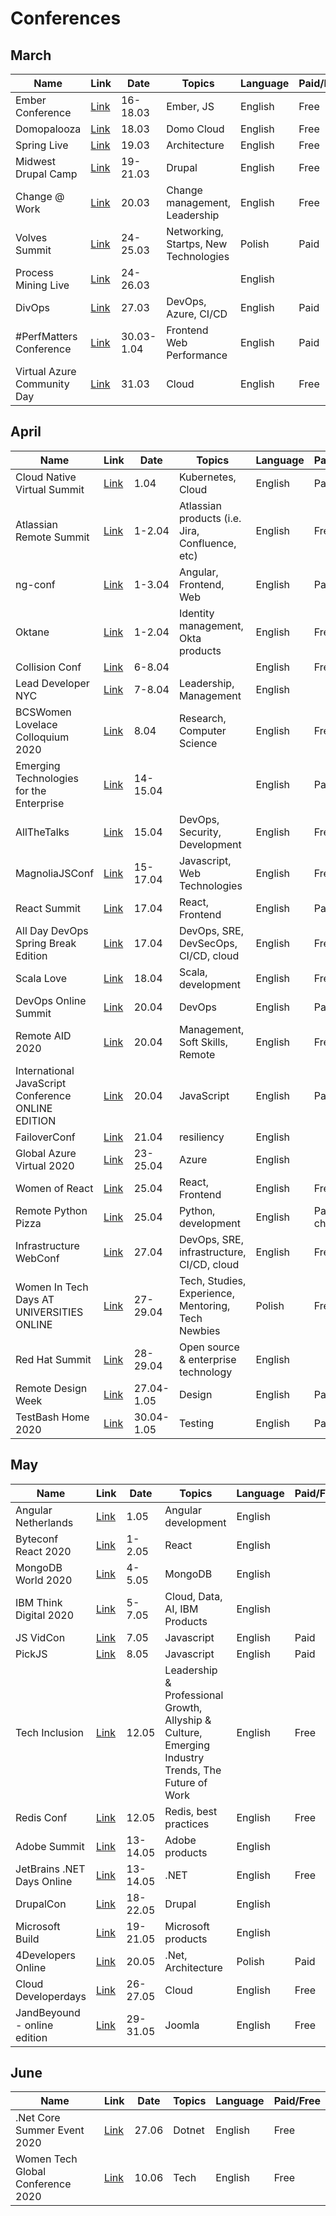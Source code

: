 # Conferences

## March 

| Name | Link | Date | Topics | Language | Paid/Free
| --- | --- | --- | --- | --- | --- | 
| Ember Conference | [Link](https://emberconf.com/) | 16-18.03 | Ember, JS | English | Free |
| Domopalooza | [Link](https://www.domo.com/domopalooza) | 18.03 | Domo Cloud | English | Free |
| Spring Live | [Link](https://connect.tanzu.vmware.com/Spring_Live_Q221.html) | 19.03 | Architecture | English | Free | 
| Midwest Drupal Camp | [Link](https://www.midcamp.org/) | 19-21.03 | Drupal | English | Free |
| Change @ Work | [Link](https://changeatwork.nobl.io/) | 20.03 | Change management, Leadership | English | Free |
| Volves Summit | [Link](https://poland.wolvessummit.com/pl/) | 24-25.03 | Networking, Startps, New Technologies | Polish | Paid |
| Process Mining Live | [Link](https://www.processexcellencenetwork.com/online-events/process-mining-live) | 24-26.03 | | English |  |
| DivOps | [Link](https://divops.org) | 27.03 | DevOps, Azure, CI/CD | English | Paid |  
| #PerfMatters Conference |	[Link](https://perfmattersconf.com/) | 30.03-1.04 | Frontend Web Performance |  English | Paid |
| Virtual Azure Community Day |	[Link](https://azureday.community/) | 31.03 | Cloud |  English | Free |

## April

| Name | Link | Date | Topics | Language | Paid/Free
| --- | --- | --- | --- | --- | --- | 
| Cloud Native Virtual Summit | [Link](https://info.d2iq.com/20-04-01-d2iq-virtual-summit-registration.html) | 1.04 | Kubernetes, Cloud | English | Paid |
| Atlassian Remote Summit | [Link](https://atlassian.swoogo.com/summit20_live_stream) | 1-2.04 | Atlassian products (i.e. Jira, Confluence, etc) | English | Free |
| ng-conf | [Link](https://ti.to/ng-conf/2020/discount/Hardwired) | 1-3.04 | Angular, Frontend, Web | English | Paid |
| Oktane | [Link](https://www.oktane20.com/) | 1-2.04 |	Identity management, Okta products | English | Free |
| Collision Conf | [Link](https://collisionconf.com/) | 6-8.04 | | English | Free |
| Lead Developer NYC | [Link](https://newyork2020.theleaddeveloper.com/) | 7-8.04 | Leadership, Management | English | |
| BCSWomen Lovelace Colloquium 2020 | [Link](https://t.co/doN0jDXm95?amp=1) | 8.04 | Research, Computer Science | English | Free | 
| Emerging Technologies for the Enterprise | [Link](https://2020.phillyemergingtech.com/) | 14-15.04 || English | Paid |
| AllTheTalks | [Link](https://www.allthetalks.org/) | 15.04 | DevOps, Security, Development | English | Free | 
| MagnoliaJSConf | [Link](magnoliajs.com) | 15-17.04 | Javascript, Web Technologies | English | Free | 
| React Summit | [Link](https://remote.reactsummit.com/) | 17.04 | React, Frontend | English | Paid |  
| All Day DevOps Spring Break Edition | [Link](https://www.alldaydevops.com/spring-break) | 17.04 | DevOps, SRE, DevSecOps, CI/CD, cloud | English | Free | 
| Scala Love | [Link](https://scala.love/conf/) | 18.04 | Scala, development | English | Free | 
| DevOps Online Summit | [Link](https://www.devopsonlinesummit.com/2020) | 20.04 | DevOps | English | Paid | 
| Remote AID 2020 | [Link](https://runningremote.com/) | 20.04 | Management, Soft Skills, Remote | English | Free | 
| International JavaScript Conference ONLINE EDITION | [Link](https://javascript-conference.com/london/ijs-online-edition/) | 20.04 | JavaScript | English | Paid | 
| FailoverConf | [Link](https://failover-conf.heysummit.com/) | 21.04 | resiliency  | English | |
| Global Azure Virtual 2020 | [Link](https://globalazure2020.azureguru.pl/) | 23-25.04 | Azure | English | |
| Women of React | [Link](https://womenofreact.com/) | 25.04 | React, Frontend | English | Free |
| Remote Python Pizza | [Link](https://remote.python.pizza/) | 25.04 | Python, development | English | Paid (for charity) | 
| Infrastructure WebConf | [Link](https://www.thoughtworks.com/de/infrastructure-webconf) | 27.04 | DevOps, SRE, infrastructure, CI/CD, cloud | English | Free | 
| Women In Tech Days AT UNIVERSITIES ONLINE | [Link](https://womenintechday.pl/) | 27-29.04 | Tech, Studies, Experience, Mentoring, Tech Newbies | Polish | Free | 
| Red Hat Summit | [Link](https://www.redhat.com/en/blog/moving-red-hat-summit-2020-virtual-experience?sc_cid=7013a000002CrnhAAC) | 28-29.04 |	Open source & enterprise technology	| English ||
| Remote Design Week | [Link](https://remotedesignweek.com/) | 27.04-1.05 | Design | English | Paid | 
| TestBash Home 2020 | [Link](https://www.ministryoftesting.com/events/testbash-home-2020) | 30.04-1.05 | Testing | English | Paid | 


## May

| Name | Link | Date | Topics | Language | Paid/Free
| --- | --- | --- | --- | --- | --- | 
| Angular Netherlands |	[Link](https://angularnl.com/) | 1.05 | Angular development | English ||
| Byteconf React 2020	| [Link](https://www.bytesized.xyz/react-2020) | 1-2.05	 | React | English ||		
| MongoDB World 2020 | [Link](https://www.mongodb.com/world) | 4-5.05 | MongoDB | English ||
| IBM Think Digital 2020 | [Link](https://www.ibm.com/events/think/) | 5-7.05 | Cloud, Data, AI, IBM Products | English | |
| JS VidCon | [Link](jsvidcon.com) | 7.05 | Javascript | English | Paid |
| PickJS | [Link](https://pickjs.com/) | 8.05 | Javascript | English | Paid | 
| Tech Inclusion | [Link](https://techinclusion.co/summit/)	| 12.05 | Leadership & Professional Growth, Allyship & Culture, Emerging Industry Trends, The Future of Work | English | Free |
| Redis Conf | [Link](https://events.redislabs.com/redisconf20/) | 12.05 | Redis, best practices | English | Free |
| Adobe Summit | [Link](https://www.adobe.com/summit.html) | 13-14.05 | Adobe products | English ||
| JetBrains .NET Days Online | [Link](https://pages.jetbrains.com/dotnet-days-2020/) | 13-14.05 | .NET | English |Free|
| DrupalCon	| [Link](https://events.drupal.org/minneapolis2020)	| 18-22.05 | Drupal	| English ||
| Microsoft Build |	[Link](https://www.microsoft.com/en-us/build) | 19-21.05 | Microsoft products | English ||	
| 4Developers Online | [Link](https://4developers.org.pl/online-2020/) | 20.05 | .Net, Architecture | Polish | Paid | 
| Cloud Developerdays | [Link](https://cloud.developerdays.pl/)	| 26-27.05 | Cloud	| English | Free |
| JandBeyound - online edition | [Link](https://jandbeyond.org/) | 29-31.05 | Joomla | English | Free | 


## June

| Name | Link | Date | Topics | Language | Paid/Free
| --- | --- | --- | --- | --- | --- | 
| .Net Core Summer Event 2020 | [Link](https://www.dncse.nl/) | 27.06 | Dotnet | English | Free |
| Women Tech Global Conference 2020 | [Link](https://www.womentech.net/women-tech-conference) | 10.06 | Tech | English | Free |


